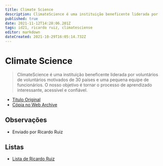 ```yaml
---
title: Climate Science
description: ClimateScience é uma instituição beneficente liderada por voluntários de voluntários motivados de 30 países e uma pequena equipe de funcionários. O nosso objetivo é tornar o processo de aprendizado interessante, acessível e confiável.
published: true
date: 2021-11-12T14:28:06.201Z
tags: id21, ricardo ruiz, climatesciense
editor: markdown
dateCreated: 2021-10-29T16:05:14.732Z
---
```


# Climate Science

> ClimateScience é uma instituição beneficente liderada por voluntários de voluntários motivados de 30 países e uma pequena equipe de funcionários. O nosso objetivo é tornar o processo de aprendizado interessante, acessível e confiável.

 - [Título Original](https://climatescience.org/pt/)
 - [Cópia no Web Archive](https://web.archive.org/web/20210924125731/https://climatescience.org/pt/)

## Observações

- Enviado por Ricardo Ruiz


## Listas
- [Lista de Ricardo Ruiz](/listas/ricardo-ruiz)